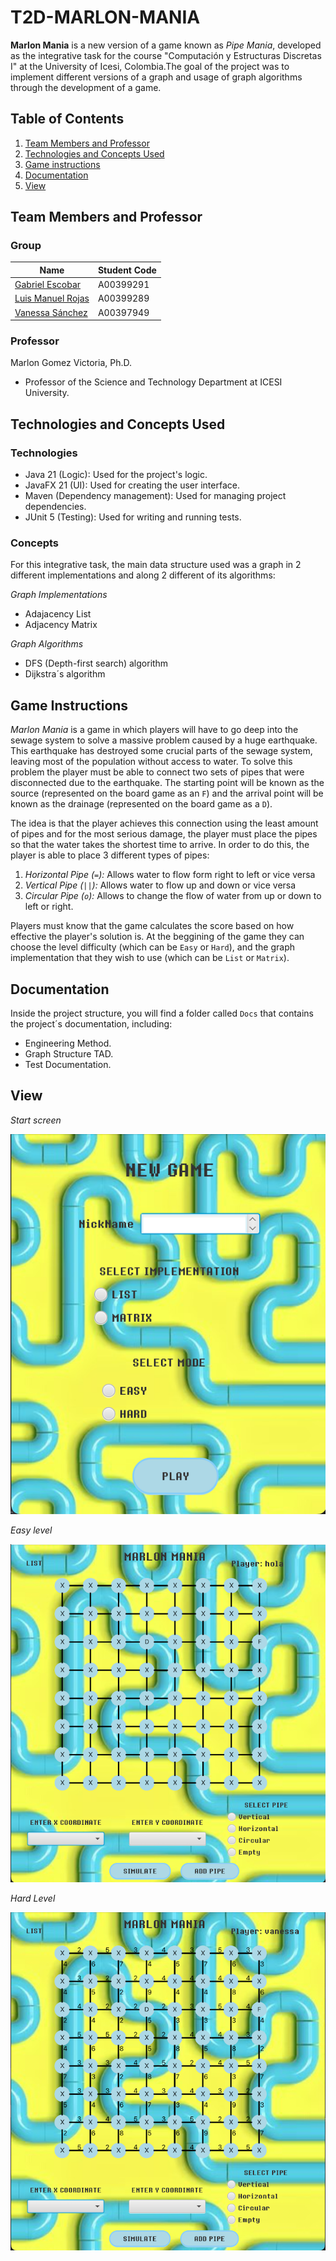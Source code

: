 # T2D-MARLON-MANIA
**Marlon Mania** is a new version of a game known as *Pipe Mania*, developed as the integrative task for the course "Computación y Estructuras Discretas I" at the University of Icesi, Colombia.The goal of the project was to implement different versions of a graph and usage of graph algorithms through the development of a game.


## Table of Contents

1. [Team Members and Professor](#team-members-and-professor)
2. [Technologies and Concepts Used](#technologies-and-concepts-used)
3. [Game instructions](#game-instructions)
4. [Documentation](#documentation)
5. [View](#view)

##  Team Members and Professor

### Group

| Name | Student Code |
| ----------- | ----------- |
| [Gabriel Escobar](https://github.com/Gab27x) | A00399291 |
| [Luis Manuel Rojas](https://github.com/Lrojas898) | A00399289 |
| [Vanessa Sánchez](https://github.com/VaSaMo) | A00397949 |

### Professor

Marlon Gomez Victoria, Ph.D.
- Professor of the Science and Technology Department at ICESI University.

## Technologies and Concepts Used

### Technologies
- Java 21 (Logic): Used for the project's logic.
- JavaFX 21 (UI): Used for creating the user interface.
- Maven (Dependency management): Used for managing project dependencies.
- JUnit 5 (Testing): Used for writing and running tests.

### Concepts
For this integrative task, the main data structure used was a graph in 2 different implementations and along 2 different of its algorithms:

*Graph Implementations*
- Adajacency List
- Adjacency Matrix

*Graph Algorithms*
- DFS (Depth-first search) algorithm
- Dijkstra´s algorithm

## Game Instructions

*Marlon Mania* is a game in which players will have to go deep into the sewage system to solve a massive problem caused by a huge earthquake. This earthquake has destroyed some crucial parts of the sewage system, leaving most of the population without access to water. To solve this problem the player must be able to connect two sets of pipes that were disconnected due to the earthquake. The starting point will be known as the source (represented on the board game as an `F`) and the arrival point will be known as the drainage (represented on the board game as a `D`). 

The idea is that the player achieves this connection using the least amount of pipes and for the most serious damage, the player must place the pipes so that the water takes the shortest time to arrive. In order to do this, the player is able to place 3 different types of pipes: 

1. *Horizontal Pipe (`=`):*
   Allows water to flow form right to left or vice versa
2. *Vertical Pipe (`||`):*
   Allows water to flow up and down or vice versa
3. *Circular Pipe (`o`):*
   Allows to change the flow of water from up or down to left or right.

Players must know that the game calculates the score based on how effective the player's solution is.
At the beggining of the game they can choose the level difficulty (which can be `Easy` or `Hard`), and the graph implementation that they wish to use (which can be `List` or `Matrix`). 

## Documentation

Inside the project structure, you will find a folder called `Docs` that contains the project´s documentation, including:
- Engineering Method.
- Graph Structure TAD.
- Test Documentation.

## View

*Start screen*

![Alt text](Docs/view/screen1.png)

*Easy level*

![Alt text](Docs/view/easyLevel.png)

*Hard Level*

![Alt text](Docs/view/hardLevel.png)


